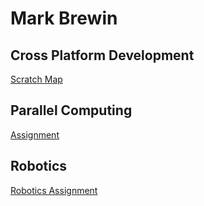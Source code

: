 # Mark Brewin

## Cross Platform Development
[Scratch Map](https://markbrewin.github.io/ScratchMap/)

## Parallel Computing
[Assignment](https://github.com/markbrewin/ParallelComputing/tree/7a9d2c4fd6adc8329d5a038e94fb0e4c5a56a830)

## Robotics
[Robotics Assignment](https://markbrewin.github.io/Robotics/)
